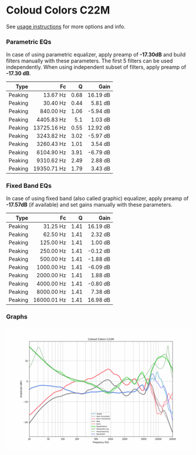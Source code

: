 # Coloud Colors C22M
See [usage instructions](https://github.com/jaakkopasanen/AutoEq#usage) for more options and info.

### Parametric EQs
In case of using parametric equalizer, apply preamp of **-17.30dB** and build filters manually
with these parameters. The first 5 filters can be used independently.
When using independent subset of filters, apply preamp of **-17.30 dB**.

| Type    | Fc          |    Q | Gain     |
|--------:|------------:|-----:|---------:|
| Peaking | 13.67 Hz    | 0.68 | 16.19 dB |
| Peaking | 30.40 Hz    | 0.44 | 5.81 dB  |
| Peaking | 840.00 Hz   | 1.06 | -5.94 dB |
| Peaking | 4405.83 Hz  | 5.1  | 1.03 dB  |
| Peaking | 13725.16 Hz | 0.55 | 12.92 dB |
| Peaking | 3243.82 Hz  | 3.02 | -5.97 dB |
| Peaking | 3260.43 Hz  | 1.01 | 3.54 dB  |
| Peaking | 6104.90 Hz  | 3.91 | -6.79 dB |
| Peaking | 9310.62 Hz  | 2.49 | 2.88 dB  |
| Peaking | 19350.71 Hz | 1.79 | 3.43 dB  |

### Fixed Band EQs
In case of using fixed band (also called graphic) equalizer, apply preamp of **-17.57dB**
(if available) and set gains manually with these parameters.

| Type    | Fc          |    Q | Gain     |
|--------:|------------:|-----:|---------:|
| Peaking | 31.25 Hz    | 1.41 | 16.19 dB |
| Peaking | 62.50 Hz    | 1.41 | 2.32 dB  |
| Peaking | 125.00 Hz   | 1.41 | 1.00 dB  |
| Peaking | 250.00 Hz   | 1.41 | -0.12 dB |
| Peaking | 500.00 Hz   | 1.41 | -1.88 dB |
| Peaking | 1000.00 Hz  | 1.41 | -6.09 dB |
| Peaking | 2000.00 Hz  | 1.41 | 1.88 dB  |
| Peaking | 4000.00 Hz  | 1.41 | -0.80 dB |
| Peaking | 8000.00 Hz  | 1.41 | 7.38 dB  |
| Peaking | 16000.01 Hz | 1.41 | 16.98 dB |

### Graphs
![](./Coloud%20Colors%20C22M.png)